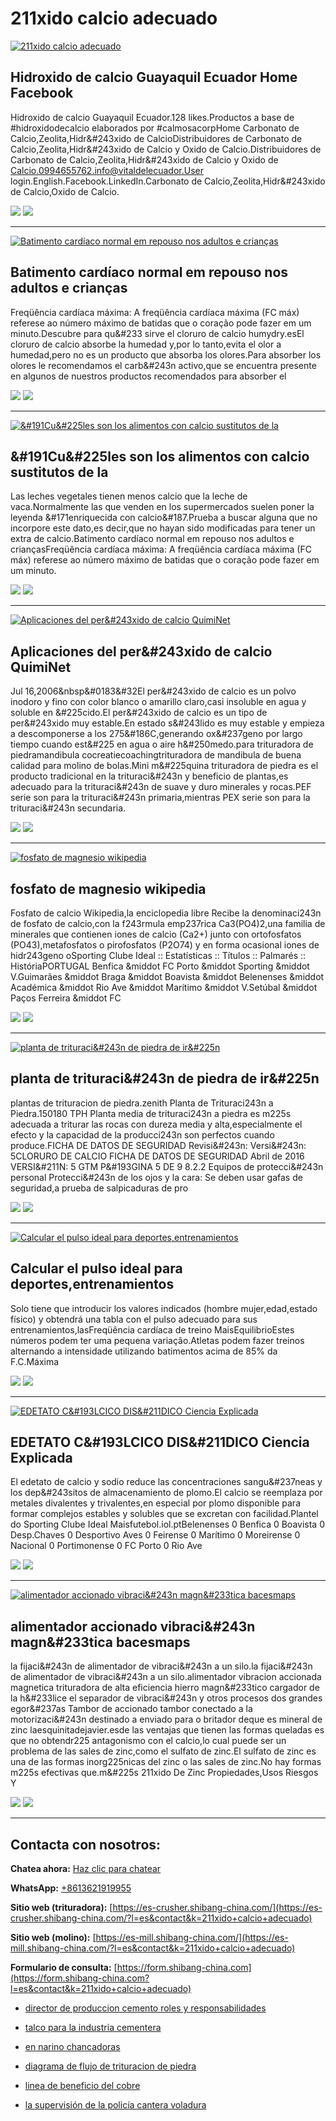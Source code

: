 # 211xido calcio adecuado

<a href="https://swt.shibang-china.com/?l=es&img&k=211xido+calcio+adecuado" target="_blank">![211xido calcio adecuado](http://static.shibang-china.com/all-800x300/140.jpg)</a>

## Hidroxido de calcio Guayaquil Ecuador Home Facebook
Hidroxido de calcio Guayaquil Ecuador.128 likes.Productos a base de #hidroxidodecalcio elaborados por #calmosacorpHome Carbonato de Calcio,Zeolita,Hidr&#243xido de CalcioDistribuidores de Carbonato de Calcio,Zeolita,Hidr&#243xido de Calcio y Oxido de Calcio.Distribuidores de Carbonato de Calcio,Zeolita,Hidr&#243xido de Calcio y Oxido de Calcio.0994655762.info@vitaldelecuador.User login.English.Facebook.LinkedIn.Carbonato de Calcio,Zeolita,Hidr&#243xido de Calcio,Oxido de Calcio.


<a href="https://whatsapp.shibangsoft.com/WhatsApp.php" target="_blank" title="WhatsApp">![](http://static.shibang-china.com/icon/whatsapp.png)</a> <a href="https://swt.shibang-china.com/?l=es&icon&k=211xido+calcio+adecuado" target="_blank">![](http://static.shibang-china.com/icon/chat-es.png)</a>

---

<a href="https://swt.shibang-china.com/?l=es&img&k=211xido+calcio+adecuado" target="_blank">![Batimento cardíaco normal em repouso nos adultos e crianças](http://static.shibang-china.com/all-800x300/1394.jpg)</a>

## Batimento cardíaco normal em repouso nos adultos e crianças
Freqüência cardíaca máxima: A freqüência cardíaca máxima (FC máx) referese ao número máximo de batidas que o coração pode fazer em um minuto.Descubre para qu&#233 sirve el cloruro de calcio humydry.esEl cloruro de calcio absorbe la humedad y,por lo tanto,evita el olor a humedad,pero no es un producto que absorba los olores.Para absorber los olores le recomendamos el carb&#243n activo,que se encuentra presente en algunos de nuestros productos recomendados para absorber el


<a href="https://whatsapp.shibangsoft.com/WhatsApp.php" target="_blank" title="WhatsApp">![](http://static.shibang-china.com/icon/whatsapp.png)</a> <a href="https://swt.shibang-china.com/?l=es&icon&k=211xido+calcio+adecuado" target="_blank">![](http://static.shibang-china.com/icon/chat-es.png)</a>

---

<a href="https://swt.shibang-china.com/?l=es&img&k=211xido+calcio+adecuado" target="_blank">![&#191Cu&#225les son los alimentos con calcio sustitutos de la](http://static.shibang-china.com/all-800x300/513.jpg)</a>

## &#191Cu&#225les son los alimentos con calcio sustitutos de la
Las leches vegetales tienen menos calcio que la leche de vaca.Normalmente las que venden en los supermercados suelen poner la leyenda &#171enriquecida con calcio&#187.Prueba a buscar alguna que no incorpore este dato,es decir,que no hayan sido modificadas para tener un extra de calcio.Batimento cardíaco normal em repouso nos adultos e criançasFreqüência cardíaca máxima: A freqüência cardíaca máxima (FC máx) referese ao número máximo de batidas que o coração pode fazer em um minuto.


<a href="https://whatsapp.shibangsoft.com/WhatsApp.php" target="_blank" title="WhatsApp">![](http://static.shibang-china.com/icon/whatsapp.png)</a> <a href="https://swt.shibang-china.com/?l=es&icon&k=211xido+calcio+adecuado" target="_blank">![](http://static.shibang-china.com/icon/chat-es.png)</a>

---

<a href="https://swt.shibang-china.com/?l=es&img&k=211xido+calcio+adecuado" target="_blank">![Aplicaciones del per&#243xido de calcio QuimiNet](http://static.shibang-china.com/all-800x300/938.jpg)</a>

## Aplicaciones del per&#243xido de calcio QuimiNet
Jul 16,2006&nbsp&#0183&#32El per&#243xido de calcio es un polvo inodoro y fino con color blanco o amarillo claro,casi insoluble en agua y soluble en &#225cido.El per&#243xido de calcio es un tipo de per&#243xido muy estable.En estado s&#243lido es muy estable y empieza a descomponerse a los 275&#186C,generando ox&#237geno por largo tiempo cuando est&#225 en agua o aire h&#250medo.para trituradora de piedramandibula cocreatiecoachingtrituradora de mandibula de buena calidad para molino de bolas.Mini m&#225quina trituradora de piedra es el producto tradicional en la trituraci&#243n y beneficio de plantas,es adecuado para la trituraci&#243n de suave y duro minerales y rocas.PEF serie son para la trituraci&#243n primaria,mientras PEX serie son para la trituraci&#243n secundaria.


<a href="https://whatsapp.shibangsoft.com/WhatsApp.php" target="_blank" title="WhatsApp">![](http://static.shibang-china.com/icon/whatsapp.png)</a> <a href="https://swt.shibang-china.com/?l=es&icon&k=211xido+calcio+adecuado" target="_blank">![](http://static.shibang-china.com/icon/chat-es.png)</a>

---

<a href="https://swt.shibang-china.com/?l=es&img&k=211xido+calcio+adecuado" target="_blank">![fosfato de magnesio wikipedia](http://static.shibang-china.com/all-800x300/1435.jpg)</a>

## fosfato de magnesio wikipedia
Fosfato de calcio Wikipedia,la enciclopedia libre Recibe la denominaci243n de fosfato de calcio,con la f243rmula emp237rica Ca3(PO4)2,una familia de minerales que contienen iones de calcio (Ca2+) junto con ortofosfatos (PO43),metafosfatos o pirofosfatos (P2O74) y en forma ocasional iones de hidr243geno oSporting Clube Ideal :: Estatísticas :: Títulos :: Palmarés :: HistóriaPORTUGAL Benfica &middot FC Porto &middot Sporting &middot V.Guimarães &middot Braga &middot Boavista &middot Belenenses &middot Académica &middot Rio Ave &middot Marítimo &middot V.Setúbal &middot Paços Ferreira &middot FC


<a href="https://whatsapp.shibangsoft.com/WhatsApp.php" target="_blank" title="WhatsApp">![](http://static.shibang-china.com/icon/whatsapp.png)</a> <a href="https://swt.shibang-china.com/?l=es&icon&k=211xido+calcio+adecuado" target="_blank">![](http://static.shibang-china.com/icon/chat-es.png)</a>

---

<a href="https://swt.shibang-china.com/?l=es&img&k=211xido+calcio+adecuado" target="_blank">![planta de trituraci&#243n de piedra de ir&#225n](http://static.shibang-china.com/all-800x300/521.jpg)</a>

## planta de trituraci&#243n de piedra de ir&#225n
plantas de trituracion de piedra.zenith Planta de Trituraci243n a Piedra.150180 TPH Planta media de trituraci243n a piedra es m225s adecuada a triturar las rocas con dureza media y alta,especialmente el efecto y la capacidad de la producci243n son perfectos cuando produce.FICHA DE DATOS DE SEGURIDAD Revisi&#243n: Versi&#243n: 5CLORURO DE CALCIO FICHA DE DATOS DE SEGURIDAD Abril de 2016 VERSI&#211N: 5 GTM P&#193GINA 5 DE 9 8.2.2 Equipos de protecci&#243n personal Protecci&#243n de los ojos y la cara: Se deben usar gafas de seguridad,a prueba de salpicaduras de pro


<a href="https://whatsapp.shibangsoft.com/WhatsApp.php" target="_blank" title="WhatsApp">![](http://static.shibang-china.com/icon/whatsapp.png)</a> <a href="https://swt.shibang-china.com/?l=es&icon&k=211xido+calcio+adecuado" target="_blank">![](http://static.shibang-china.com/icon/chat-es.png)</a>

---

<a href="https://swt.shibang-china.com/?l=es&img&k=211xido+calcio+adecuado" target="_blank">![Calcular el pulso ideal para deportes,entrenamientos](http://static.shibang-china.com/all-800x300/1491.jpg)</a>

## Calcular el pulso ideal para deportes,entrenamientos
Solo tiene que introducir los valores indicados (hombre mujer,edad,estado físico) y obtendrá una tabla con el pulso adecuado para sus entrenamientos,lasFreqüência cardíaca de treino MaisEquilibrioEstes números podem ter uma pequena variação.Atletas podem fazer treinos alternando a intensidade utilizando batimentos acima de 85% da F.C.Máxima


<a href="https://whatsapp.shibangsoft.com/WhatsApp.php" target="_blank" title="WhatsApp">![](http://static.shibang-china.com/icon/whatsapp.png)</a> <a href="https://swt.shibang-china.com/?l=es&icon&k=211xido+calcio+adecuado" target="_blank">![](http://static.shibang-china.com/icon/chat-es.png)</a>

---

<a href="https://swt.shibang-china.com/?l=es&img&k=211xido+calcio+adecuado" target="_blank">![EDETATO C&#193LCICO DIS&#211DICO Ciencia Explicada](http://static.shibang-china.com/all-800x300/1522.jpg)</a>

## EDETATO C&#193LCICO DIS&#211DICO Ciencia Explicada
El edetato de calcio y sodio reduce las concentraciones sangu&#237neas y los dep&#243sitos de almacenamiento de plomo.El calcio se reemplaza por metales divalentes y trivalentes,en especial por plomo disponible para formar complejos estables y solubles que se excretan con facilidad.Plantel do Sporting Clube Ideal Maisfutebol.iol.ptBelenenses 0 Benfica 0 Boavista 0 Desp.Chaves 0 Desportivo Aves 0 Feirense 0 Marítimo 0 Moreirense 0 Nacional 0 Portimonense 0 FC Porto 0 Rio Ave


<a href="https://whatsapp.shibangsoft.com/WhatsApp.php" target="_blank" title="WhatsApp">![](http://static.shibang-china.com/icon/whatsapp.png)</a> <a href="https://swt.shibang-china.com/?l=es&icon&k=211xido+calcio+adecuado" target="_blank">![](http://static.shibang-china.com/icon/chat-es.png)</a>

---

<a href="https://swt.shibang-china.com/?l=es&img&k=211xido+calcio+adecuado" target="_blank">![alimentador accionado vibraci&#243n magn&#233tica bacesmaps](http://static.shibang-china.com/all-800x300/556.jpg)</a>

## alimentador accionado vibraci&#243n magn&#233tica bacesmaps
la fijaci&#243n de alimentador de vibraci&#243n a un silo.la fijaci&#243n de alimentador de vibraci&#243n a un silo.alimentador vibracion accionada magnetica trituradora de alta eficiencia hierro magn&#233tico cargador de la h&#233lice el separador de vibraci&#243n y otros procesos dos grandes egor&#237as Tambor de accionado tambor conectado a la motorizaci&#243n destinado a enviado para o britador deque es mineral de zinc laesquinitadejavier.esde las ventajas que tienen las formas queladas es que no obtendr225 antagonismo con el calcio,lo cual puede ser un problema de las sales de zinc,como el sulfato de zinc.El sulfato de zinc es una de las formas inorg225nicas del zinc o las sales de zinc.No hay formas m225s efectivas que.m&#225s 211xido De Zinc Propiedades,Usos Riesgos Y


<a href="https://whatsapp.shibangsoft.com/WhatsApp.php" target="_blank" title="WhatsApp">![](http://static.shibang-china.com/icon/whatsapp.png)</a> <a href="https://swt.shibang-china.com/?l=es&icon&k=211xido+calcio+adecuado" target="_blank">![](http://static.shibang-china.com/icon/chat-es.png)</a>

---
## Contacta con nosotros:

**Chatea ahora:** [Haz clic para chatear](https://swt.shibang-china.com?l=es&contact&k=211xido+calcio+adecuado)

**WhatsApp:**  [+8613621919955](https://whatsapp.shibangsoft.com/WhatsApp.php)

**Sitio web (trituradora):** [https://es-crusher.shibang-china.com/](https://es-crusher.shibang-china.com/?l=es&contact&k=211xido+calcio+adecuado)

**Sitio web (molino):** [https://es-mill.shibang-china.com/](https://es-mill.shibang-china.com/?l=es&contact&k=211xido+calcio+adecuado)

**Formulario de consulta:** [https://form.shibang-china.com](https://form.shibang-china.com?l=es&contact&k=211xido+calcio+adecuado)

* [director de produccion cemento roles y responsabilidades](../79/director%20de%20produccion%20cemento%20roles%20y%20responsabilidades.md)

* [talco para la industria cementera](../69/talco%20para%20la%20industria%20cementera.md)

* [en narino chancadoras](../76/en%20narino%20chancadoras.md)

* [diagrama de flujo de trituracion de piedra](../72/diagrama%20de%20flujo%20de%20trituracion%20de%20piedra.md)

* [linea de beneficio del cobre](../67/linea%20de%20beneficio%20del%20cobre.md)

* [la supervisión de la policía cantera voladura](../70/la%20supervisi%C3%B3n%20de%20la%20polic%C3%ADa%20cantera%20voladura.md)